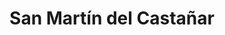---
title: San Martín del Castañar
url: /san-martin-del-castanar/
latitude: 40.523
longitude: -6.065
---
